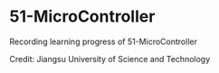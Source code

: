 # 51-MicroController
Recording learning progress of 51-MicroController

Credit: Jiangsu University of Science and Technology

